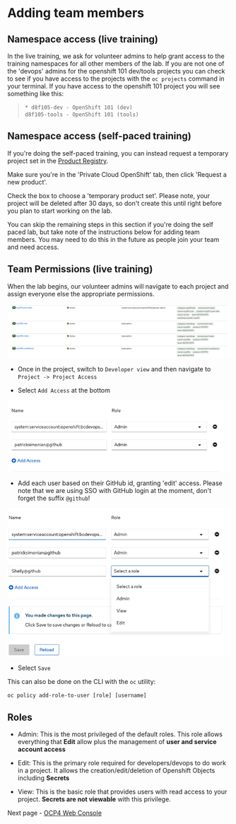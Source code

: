 # Adding team members 

## Namespace access (live training)

In the live training, we ask for volunteer admins to help grant access to the training namespaces for all other members of the lab. If you are not one of the 'devops' admins for the openshift 101 dev/tools projects you can check to see if you have access to the projects with the `oc projects` command in your terminal. If you have access to the openshift 101 project you will see something like this:
>```shell
>* d8f105-dev - OpenShift 101 (dev)
> d8f105-tools - OpenShift 101 (tools)
>```

## Namespace access (self-paced training)
If you're doing the self-paced training, you can instead request a temporary project set in the [Product Registry](https://registry.developer.gov.bc.ca/private-cloud/products/all). 

Make sure you're in the 'Private Cloud OpenShift' tab, then click 'Request a new product'. 

Check the box to choose a 'temporary product set'. Please note, your project will be deleted after 30 days, so don't create this until right before you plan to start working on the lab. 

You can skip the remaining steps in this section if you're doing the self paced lab, but take note of the instructions below for adding team members. You may need to do this in the future as people join your team and need access. 


## Team Permissions (live training)

When the lab begins, our volunteer admins will navigate to each project and assign everyone else the appropriate permissions. 

<kbd>![](./images/01_projects.png)</kbd>

- Once in the project, switch to `Developer view` and then navigate to `Project -> Project Access`

- Select `Add Access` at the bottom

<kbd>![](./images/01_add_access.png)</kbd>

- Add each user based on their GitHub id, granting 'edit' access. Please note that we are using SSO with GitHub login at the moment, don't forget the suffix `@github`!

<kbd>![](./images/01_edit.png)</kbd>

- Select `Save`


This can also be done on the CLI with the `oc` utility: 

```
oc policy add-role-to-user [role] [username]
```

## Roles

- Admin: This is the most privileged of the default roles. This role allows everything that __Edit__ allow plus the management of __user and service account access__

- Edit: This is the primary role required for developers/devops to do work in a project. It allows the creation/edit/deletion of Openshift Objects including __Secrets__

- View: This is the basic role that provides users with read access to your project. __Secrets are not viewable__ with this privilege.

Next page - [OCP4 Web Console](./01b_web_console_overview.md)
